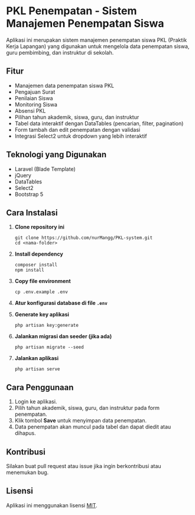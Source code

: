 # PKL Penempatan - Sistem Manajemen Penempatan Siswa

Aplikasi ini merupakan sistem manajemen penempatan siswa PKL (Praktik Kerja Lapangan) yang digunakan untuk mengelola data penempatan siswa, guru pembimbing, dan instruktur di sekolah.

## Fitur

- Manajemen data penempatan siswa PKL
- Pengajuan Surat
- Penilaian Siswa
- Monitoring Siswa
- Absensi PKL
- Pilihan tahun akademik, siswa, guru, dan instruktur
- Tabel data interaktif dengan DataTables (pencarian, filter, pagination)
- Form tambah dan edit penempatan dengan validasi
- Integrasi Select2 untuk dropdown yang lebih interaktif

## Teknologi yang Digunakan

- Laravel (Blade Template)
- jQuery
- DataTables
- Select2
- Bootstrap 5

## Cara Instalasi

1. **Clone repository ini**
   ```
   git clone https://github.com/nurMangg/PKL-system.git
   cd <nama-folder>
   ```

2. **Install dependency**
   ```
   composer install
   npm install
   ```

3. **Copy file environment**
   ```
   cp .env.example .env
   ```

4. **Atur konfigurasi database di file `.env`**

5. **Generate key aplikasi**
   ```
   php artisan key:generate
   ```

6. **Jalankan migrasi dan seeder (jika ada)**
   ```
   php artisan migrate --seed
   ```

7. **Jalankan aplikasi**
   ```
   php artisan serve
   ```

## Cara Penggunaan

1. Login ke aplikasi.
2. Pilih tahun akademik, siswa, guru, dan instruktur pada form penempatan.
3. Klik tombol **Save** untuk menyimpan data penempatan.
4. Data penempatan akan muncul pada tabel dan dapat diedit atau dihapus.

## Kontribusi

Silakan buat pull request atau issue jika ingin berkontribusi atau menemukan bug.

## Lisensi

Aplikasi ini menggunakan lisensi [MIT](LICENSE).
